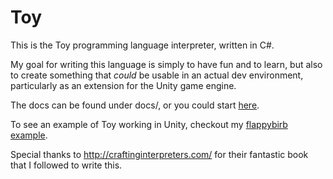 # Toy

This is the Toy programming language interpreter, written in C#.

My goal for writing this language is simply to have fun and to learn, but also to create something that *could* be usable in an actual dev environment, particularly as an extension for the Unity game engine.

The docs can be found under docs/, or you could start [here](docs/reference_language.md).

To see an example of Toy working in Unity, checkout my [flappybirb example](https://github.com/Ratstail91/flappybirb).

Special thanks to http://craftinginterpreters.com/ for their fantastic book that I followed to write this.

